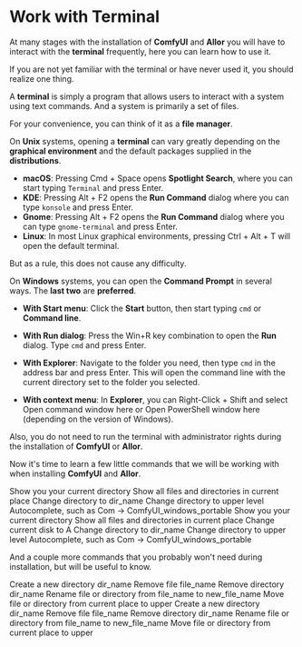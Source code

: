 # Work with Terminal

At many stages with the installation of **ComfyUI** and **Allor** you will have to interact with the **terminal**
frequently, here you can learn how to use it.

If you are not yet familiar with the terminal or have never used it, you should realize one thing.

A **terminal** is simply a program that allows users to interact with a system using text commands. And a system is primarily a set of files.

For your convenience, you can think of it as a **file manager**.

<tabs group="installing">
<tab title="Unix Terminal" group-key="unix">

<procedure>

On **Unix** systems, opening a **terminal** can vary greatly depending on the **graphical environment** and the default packages supplied in the **distributions**.

* **macOS**: Pressing <shortcut>Cmd + Space</shortcut> opens **Spotlight Search**, where you can start typing `Terminal` and press <shortcut>Enter</shortcut>.
* **KDE**: Pressing <shortcut>Alt + F2</shortcut> opens the **Run Command** dialog where you can type `konsole` and press <shortcut>Enter</shortcut>.
* **Gnome**: Pressing <shortcut>Alt + F2</shortcut> opens the **Run Command** dialog where you can type `gnome-terminal` and press <shortcut>Enter</shortcut>.
* **Linux**: In most Linux graphical environments, pressing <shortcut>Ctrl + Alt + T</shortcut> will open the default terminal.

But as a rule, this does not cause any difficulty.

</procedure>

</tab>
<tab title="Windows Command Prompt" group-key="windows">

<procedure>

On **Windows** systems, you can open the **Command Prompt** in several ways. The **last two** are **preferred**.

- **With Start menu**: Click the **Start** button, then start typing `cmd` or **Command line**.

- **With Run dialog**: Press the <shortcut>Win+R</shortcut> key combination to open the **Run** dialog. Type `cmd` and press <shortcut>Enter</shortcut>.

- **With Explorer**: Navigate to the folder you need, then type `cmd` in the address bar and press <shortcut>Enter</shortcut>. This will open the command line with the current directory set to the folder you selected.

- **With context menu**: In **Explorer**, you can <shortcut>Right-Click + Shift</shortcut> and select <shortcut>Open command window here</shortcut> or <shortcut>Open PowerShell window here</shortcut> (depending on the version of Windows).

Also, you do not need to run the terminal with administrator rights during the installation of **ComfyUI** or **Allor**.

</procedure>

</tab>
</tabs>

Now it's time to learn a few little commands that we will be working with when installing **ComfyUI** and **Allor**.

<tabs group="installing">
<tab title="Unix Terminal" group-key="unix">

<procedure>

<deflist>
  <def title="pwd">
    Show you your current directory
  </def>
  <def title="ls">
    Show all files and directories in current place
  </def>
  <def title="cd dir_name">
    Change directory to <control>dir_name</control> 
  </def>
  <def title="cd ..">
    Change directory to <control>upper level</control> 
  </def>
  <def title="Pressing Tab">
    Autocomplete, such as <control>Com -> ComfyUI_windows_portable</control>
  </def>
</deflist>

</procedure>

</tab>
<tab title="Windows Command Prompt" group-key="windows">

<procedure>

<deflist>
  <def title="cd">
    Show you your current directory
  </def>
  <def title="dir">
    Show all files and directories in current place
  </def>
  <def title="A:">
    Change current disk to A
  </def>
  <def title="cd dir_name">
    Change directory to <control>dir_name</control> 
  </def>
  <def title="cd ..">
    Change directory to <control>upper level</control> 
  </def>
  <def title="Pressing Tab">
    Autocomplete, such as <control>Com -> ComfyUI_windows_portable</control>
  </def>
</deflist>

</procedure>

</tab>
</tabs>

And a couple more commands that you probably won't need during installation, but will be useful to know.

<tabs group="installing">
<tab title="Unix Terminal" group-key="unix">

<procedure>

<deflist>
  <def title="mkdir dir_name">
    Create a new directory <control>dir_name</control> 
  </def>
  <def title="rm file_name">
    Remove file <control>file_name</control> 
  </def>
  <def title="rm -r dir_name">
    Remove directory <control>dir_name</control> 
  </def>
  <def title="mv file_name new_file_name">
    Rename file or directory from <control>file_name</control> to <control>new_file_name</control> 
  </def>
  <def title="mv file_name ..\file_name">
    Move file or directory from current place to upper 
  </def>
</deflist>

</procedure>

</tab>
<tab title="Windows Command Prompt" group-key="windows">

<procedure>

<deflist>
  <def title="mkdir dir_name">
    Create a new directory <control>dir_name</control> 
  </def>
  <def title="rm file_name">
    Remove file <control>file_name</control> 
  </def>
  <def title="rd \s dir_name">
    Remove directory <control>dir_name</control> 
  </def>
  <def title="ren file_name new_file_name">
    Rename file or directory from <control>file_name</control> to <control>new_file_name</control> 
  </def>
  <def title="move file_name ..\">
    Move file or directory from current place to upper 
  </def>
</deflist>

</procedure>

</tab>
</tabs>
